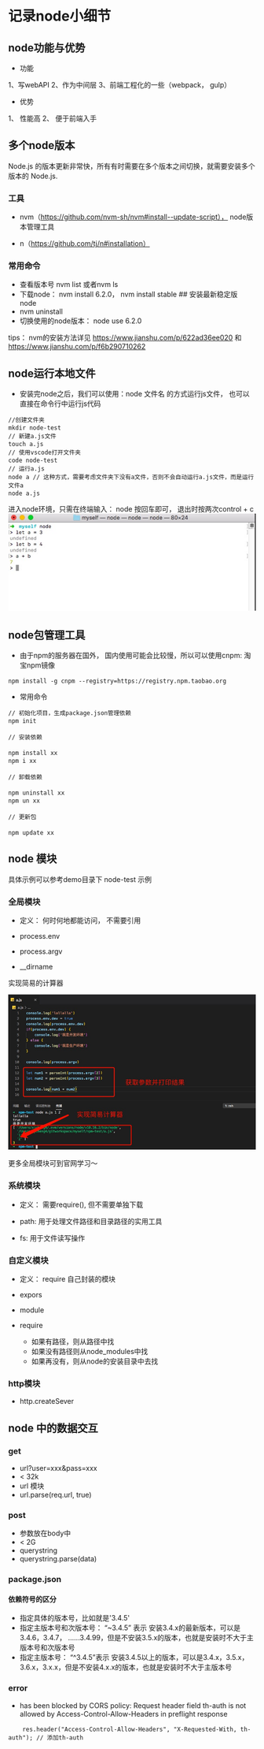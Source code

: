 # 记录node小细节

## node功能与优势

+ 功能

1、写webAPI
2、作为中间层
3、前端工程化的一些（webpack， gulp）

+ 优势

1、 性能高
2、 便于前端入手

## 多个node版本

Node.js 的版本更新非常快，所有有时需要在多个版本之间切换，就需要安装多个版本的 Node.js.

### 工具

+ nvm（https://github.com/nvm-sh/nvm#install--update-script）， node版本管理工具

+ n（https://github.com/tj/n#installation）

### 常用命令

+ 查看版本号 nvm list 或者nvm ls
+ 下载node： nvm install 6.2.0， nvm install stable ## 安装最新稳定版 node
+ nvm uninstall <version>
+ 切换使用的node版本： node use 6.2.0

tips： nvm的安装方法详见 https://www.jianshu.com/p/622ad36ee020 和 https://www.jianshu.com/p/f6b290710262

## node运行本地文件

+ 安装完node之后，我们可以使用：node 文件名 的方式运行js文件， 也可以直接在命令行中运行js代码

```node
//创建文件夹
mkdir node-test
// 新建a.js文件
touch a.js
// 使用vscode打开文件夹
code node-test
// 运行a.js
node a // 这种方式，需要考虑文件夹下没有a文件，否则不会自动运行a.js文件，而是运行文件a
node a.js
```

进入node环境，只需在终端输入： node 按回车即可， 退出时按两次control + c
![alt node 命令行运行](images/cmdNode.jpg)

## node包管理工具

+ 由于npm的服务器在国外， 国内使用可能会比较慢，所以可以使用cnpm: 淘宝npm镜像

```node
npm install -g cnpm --registry=https://registry.npm.taobao.org
```

+ 常用命令

```node
// 初始化项目，生成package.json管理依赖
npm init

// 安装依赖

npm install xx
npm i xx

// 卸载依赖

npm uninstall xx
npm un xx

// 更新包

npm update xx
```

## node 模块

具体示例可以参考demo目录下 node-test 示例

### 全局模块

+ 定义： 何时何地都能访问， 不需要引用

+ process.env

+ process.argv

+ __dirname

实现简易的计算器

![简易计算器](images/node-argv.jpg)

更多全局模块可到官网学习～

### 系统模块

+ 定义： 需要require(), 但不需要单独下载

+ path: 用于处理文件路径和目录路径的实用工具

+ fs: 用于文件读写操作

### 自定义模块

+ 定义： require 自己封装的模块

+ expors

+ module

+ require
  
  + 如果有路径，则从路径中找
  + 如果没有路径则从node_modules中找
  + 如果再没有，则从node的安装目录中去找

### http模块

+ http.createSever

## node 中的数据交互

### get

+ url?user=xxx&pass=xxx
+ < 32k
+ url 模块
+ url.parse(req.url, true)

### post

+ 参数放在body中
+ < 2G
+ querystring
+ querystring.parse(data)

### package.json

#### 依赖符号的区分

+ 指定具体的版本号，比如就是'3.4.5'
+ 指定主版本号和次版本号： “~3.4.5” 表示 安装3.4.x的最新版本，可以是3.4.6，3.4.7， ......3.4.99，但是不安装3.5.x的版本，也就是安装时不大于主版本号和次版本号
+ 指定主版本号： “^3.4.5”表示 安装3.4.5以上的版本，可以是3.4.x，3.5.x，3.6.x，3.x.x，但是不安装4.x.x的版本，也就是安装时不大于主版本号

### error

+ has been blocked by CORS policy: Request header field th-auth is not allowed by Access-Control-Allow-Headers in preflight response

```
    res.header("Access-Control-Allow-Headers", "X-Requested-With, th-auth"); // 添加th-auth

```